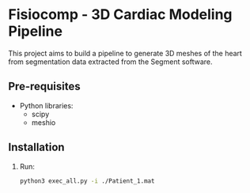 # Fisiocomp - 3D Cardiac Modeling Pipeline

This project aims to build a pipeline to generate 3D meshes of the heart from segmentation data extracted from the Segment software.

## Pre-requisites

* Python libraries:
    * scipy
    * meshio
 

## Installation

1. Run:
   ```sh
   python3 exec_all.py -i ./Patient_1.mat
   ```

